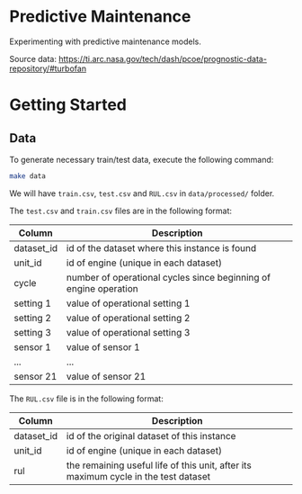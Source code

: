 # Predictive Maintenance

Experimenting with predictive maintenance models.

Source data: https://ti.arc.nasa.gov/tech/dash/pcoe/prognostic-data-repository/#turbofan

# Getting Started

## Data

To generate necessary train/test data, execute the following command:

```sh
make data
```
We will have `train.csv`, `test.csv` and `RUL.csv` in `data/processed/` folder.

The `test.csv` and `train.csv` files are in the following format:

| Column     | Description                                                      |
|------------|------------------------------------------------------------------|
| dataset_id | id of the dataset where this instance is found                   |
| unit_id    | id of engine (unique in each dataset)                            |
| cycle      | number of operational cycles since beginning of engine operation |
| setting 1  | value of operational setting 1                                   |
| setting 2  | value of operational setting 2                                   |
| setting 3  | value of operational setting 3                                   |
| sensor 1   | value of sensor 1                                                |
| ...        | ...                                                              |
| sensor 21  | value of sensor 21                                               |

The `RUL.csv` file is in the following format:

| Column     | Description                                                                         |
|------------|-------------------------------------------------------------------------------------|
| dataset_id | id of the original dataset of this instance                                         |
| unit_id    | id of engine (unique in each dataset)                                               |
| rul        | the remaining useful life of this unit, after its maximum cycle in the test dataset |

